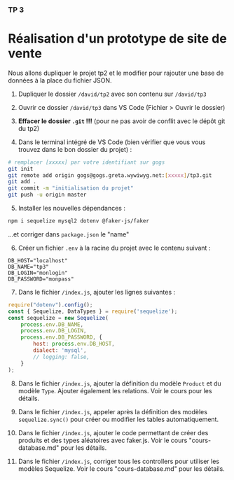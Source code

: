 ###  TP 3
# Réalisation d'un prototype de site de vente

Nous allons dupliquer le projet tp2 et le modifier pour rajouter une base de données à la place du fichier JSON.


1. Dupliquer le dossier `/david/tp2` avec son contenu sur `/david/tp3`

2. Ouvrir ce dossier `/david/tp3` dans VS Code (Fichier > Ouvrir le dossier)

3. **Effacer le dossier `.git` !!!** (pour ne pas avoir de conflit avec le dépôt git du tp2)

4. Dans le terminal intégré de VS Code (bien vérifier que vous vous trouvez dans le bon dossier du projet) :
```bash
# remplacer [xxxxx] par votre identifiant sur gogs
git init
git remote add origin gogs@gogs.greta.wywiwyg.net:[xxxxx]/tp3.git
git add .
git commit -m "initialisation du projet"
git push -u origin master
```

5. Installer les nouvelles dépendances :
```bash
npm i sequelize mysql2 dotenv @faker-js/faker
```
...et corriger dans `package.json` le "name" 

6. Créer un fichier `.env` à la racine du projet avec le contenu suivant :
```text
DB_HOST="localhost"
DB_NAME="tp3"
DB_LOGIN="monlogin"
DB_PASSWORD="monpass"
```

7. Dans le fichier `/index.js`, ajouter les lignes suivantes :

```js
require("dotenv").config();
const { Sequelize, DataTypes } = require('sequelize');
const sequelize = new Sequelize(
    process.env.DB_NAME, 
    process.env.DB_LOGIN, 
    process.env.DB_PASSWORD, {
        host: process.env.DB_HOST,
        dialect: 'mysql',
        // logging: false,
    }
);
```

8. Dans le fichier `/index.js`, ajouter la définition du modèle `Product` et du modèle `Type`. Ajouter également les relations. Voir le cours pour les détails.

9. Dans le fichier `/index.js`, appeler après la définition des modèles `sequelize.sync()` pour créer ou modifier les tables automatiquement.

10. Dans le fichier `/index.js`, ajouter le code permettant de créer des produits et des types aléatoires avec faker.js. Voir le cours "cours-database.md" pour les détails.

11. Dans le fichier `/index.js`, corriger tous les controllers pour utiliser les modèles Sequelize. Voir le cours "cours-database.md" pour les détails.
